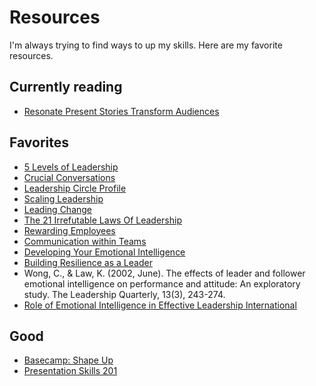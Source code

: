 # Resources
I'm always trying to find ways to up my skills. Here are my favorite resources.

## Currently reading
* [Resonate Present Stories Transform Audiences](https://www.amazon.com/Resonate-Present-Stories-Transform-Audiences/dp/0470632011)

## Favorites
* [5 Levels of Leadership](https://www.amazon.com/Levels-Leadership-Proven-Maximize-Potential/dp/B005SA65DI/ref=sr_1_2?crid=5LDW4NY3PBZ&keywords=5+levels+of+leadership+john+maxwell&qid=1570042280&s=gateway&sprefix=5+levels+of+leader%2Caps%2C162&sr=8-2)
* [Crucial Conversations](https://www.amazon.com/Crucial-Conversations-Talking-Stakes-Second/dp/1469266822)
* [Leadership Circle Profile](https://leadershipcircle.com/en/products/leadership-circle-profile)
* [Scaling Leadership](https://www.amazon.ca/Scaling-Leadership-Building-Organizational-Capability/dp/1119538254)
* [Leading Change](./Leading_Change.pdf)
* [The 21 Irrefutable Laws Of Leadership](./The21IrrefutableLawsOfLeadership.pdf)
* [Rewarding Employees](https://www.linkedin.com/learning/rewarding-employees/selecting-rewards?u=2157642)
* [Communication within Teams](https://www.linkedin.com/learning/communication-within-teams/how-high-performing-teams-communicate?u=2157642)
* [Developing Your Emotional Intelligence](https://www.linkedin.com/learning-login/share?account=2157642&forceAccount=false&redirect=https%3A%2F%2Fwww.linkedin.com%2Flearning%2Fdeveloping-your-emotional-intelligence%3Ftrk%3Dshare_ent_url%26shareId%3DmMHpRlOUTm%252BDtAYl0kCIUQ%253D%253D)
* [Building Resilience as a Leader](https://www.linkedin.com/learning/building-resilience-as-a-leader/resilience-and-leadership?u=2157642)
* Wong, C., & Law, K. (2002, June). The effects of leader and follower emotional intelligence on performance and attitude: An exploratory study. The Leadership Quarterly, 13(3), 243-274.
* [Role of Emotional Intelligence in Effective Leadership International](https://www.ijemr.net/DOC/RoleOfEmotionalIntelligenceInLeadershipEffectiveness.PDF)

## Good
* [Basecamp: Shape Up](https://basecamp.com/shapeup)
* [Presentation Skills 201](https://www.amazon.com/Presentation-Skills-201-Confident-Presenter-ebook/dp/B01G3R9P5O)
